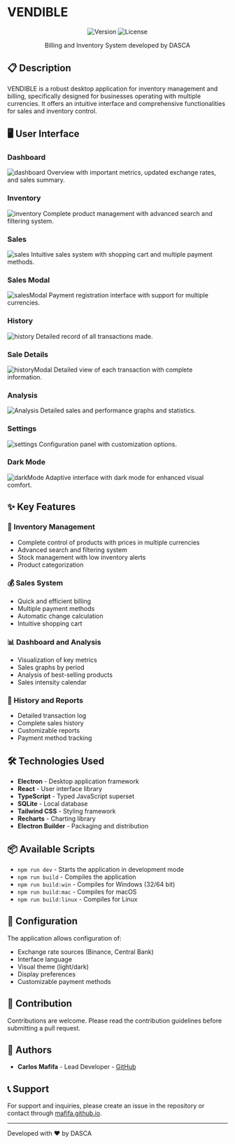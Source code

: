 # VENDIBLE

<div align="center">
  
![Version](https://img.shields.io/badge/version-1.0.3-blue.svg)
![License](https://img.shields.io/badge/license-MIT-green.svg)

Billing and Inventory System developed by DASCA
</div>

## 📋 Description

VENDIBLE is a robust desktop application for inventory management and billing, specifically designed for businesses operating with multiple currencies. It offers an intuitive interface and comprehensive functionalities for sales and inventory control.

## 🖥️ User Interface

### Dashboard

![dashboard](./resources/readme/dashboard..png)
Overview with important metrics, updated exchange rates, and sales summary.

### Inventory

![inventory](./resources/readme/Inventario..png)
Complete product management with advanced search and filtering system.

### Sales

![sales](./resources/readme/ventas..png)
Intuitive sales system with shopping cart and multiple payment methods.

### Sales Modal

![salesModal](./resources/readme/moda_venta..png)
Payment registration interface with support for multiple currencies.

### History

![history](./resources/readme/Historial..png)
Detailed record of all transactions made.

### Sale Details

![historyModal](./resources/readme/modal_historial..png)
Detailed view of each transaction with complete information.

### Analysis

![Analysis](./resources/readme/analisis..png)
Detailed sales and performance graphs and statistics.

### Settings

![settings](./resources/readme/configuraciones..png)
Configuration panel with customization options.

### Dark Mode

![darkMode](resources/readme/modo_oscuro..png)
Adaptive interface with dark mode for enhanced visual comfort.

## ✨ Key Features

### 💼 Inventory Management

- Complete control of products with prices in multiple currencies
- Advanced search and filtering system
- Stock management with low inventory alerts
- Product categorization

### 💰 Sales System

- Quick and efficient billing
- Multiple payment methods
- Automatic change calculation
- Intuitive shopping cart

### 📊 Dashboard and Analysis

- Visualization of key metrics
- Sales graphs by period
- Analysis of best-selling products
- Sales intensity calendar

### 📜 History and Reports

- Detailed transaction log
- Complete sales history
- Customizable reports
- Payment method tracking

## 🛠️ Technologies Used

- **Electron** - Desktop application framework
- **React** - User interface library
- **TypeScript** - Typed JavaScript superset
- **SQLite** - Local database
- **Tailwind CSS** - Styling framework
- **Recharts** - Charting library
- **Electron Builder** - Packaging and distribution

## 📦 Available Scripts

- `npm run dev` - Starts the application in development mode
- `npm run build` - Compiles the application
- `npm run build:win` - Compiles for Windows (32/64 bit)
- `npm run build:mac` - Compiles for macOS
- `npm run build:linux` - Compiles for Linux

## 🔧 Configuration

The application allows configuration of:

- Exchange rate sources (Binance, Central Bank)
- Interface language
- Visual theme (light/dark)
- Display preferences
- Customizable payment methods

## 🤝 Contribution

Contributions are welcome. Please read the contribution guidelines before submitting a pull request.

## 👥 Authors

- **Carlos Mafifa** - Lead Developer - [GitHub](https://github.com/Mafifa)

## 📞 Support

For support and inquiries, please create an issue in the repository or contact through [mafifa.github.io](https://mafifa.github.io).

---

Developed with ❤️ by DASCA